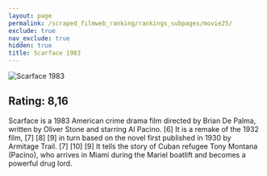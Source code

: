 ```yaml
---
layout: page
permalink: /scraped_filmweb_ranking/rankings_subpages/movie25/
exclude: true
nav_exclude: true
hidden: true
title: Scarface 1983
---
```


![Scarface 1983](https://fwcdn.pl/fpo/48/33/4833/6935904_1.7.webp)
    
## Rating: 8,16


Scarface is a 1983 American crime drama film directed by Brian De Palma, written by Oliver Stone and starring Al Pacino. [6] It is a remake of the 1932 film, [7] [8] [9] in turn based on the novel first published in 1930 by Armitage Trail. [7] [10] [9] It tells the story of Cuban refugee Tony Montana (Pacino), who arrives in Miami during the Mariel boatlift and becomes a powerful drug lord.